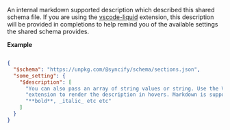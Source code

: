 An internal markdown supported description which described this shared schema file. If you are using the [vscode-liquid](https://github.com/panoply/vscode-liquid) extension, this description will be provided in completions to help remind you of the available settings the shared schema provides.

**Example**

```json

{
  "$schema": "https://unpkg.com/@syncify/schema/sections.json",
  "some_setting": {
    "$description": [
      "You can also pass an array of string values or string. Use the VSCode Liquid",
      "extension to render the description in hovers. Markdown is supported",
      "**bold**, _italic_ etc etc"
    ]
  }
}

```
